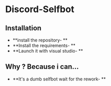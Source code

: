# Discord-Selfbot


## Installation
- **install the repository- **
- **Install the requirements- **
- **Launch it with visual studio- **

## Why ? Because i can...
- **It's a dumb selfbot wait for the rework- **
